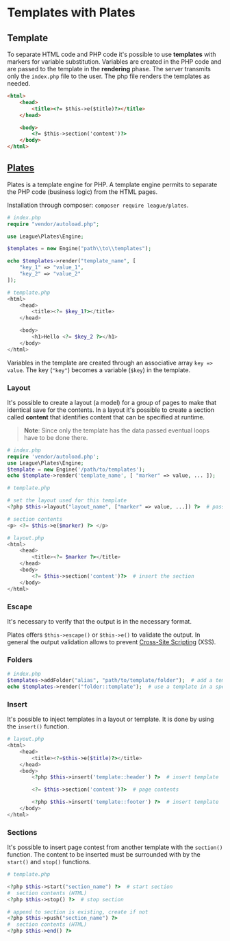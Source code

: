 # Templates with Plates

## Template

To separate HTML code and PHP code it's possible to use **templates** with markers for variable substitution.
Variables are created in the PHP code and are passed to the template in the **rendering** phase.
The server transmits only the `index.php` file to the user. The php file renders the templates as needed.

```html linenums="1"
<html>
    <head>
        <title><?= $this->e($title)?></title>
    </head>

    <body>
        <?= $this->section('content')?>
    </body>
</html>
```

## [Plates](https://platesphp.com/)

Plates is a template engine for PHP. A template engine permits to separate the PHP code (business logic) from the HTML pages.

Installation through composer: `composer require league/plates`.

```php linenums="1"
# index.php
require "vendor/autoload.php";

use League\Plates\Engine;

$templates = new Engine("path\\to\\templates");

echo $templates->render("template_name", [
    "key_1" => "value_1",
    "key_2" => "value_2"
]);
```

```php linenums="1"
# template.php
<html>
    <head>
        <title><?= $key_1?></title>
    </head>

    <body>
        <h1>Hello <?= $key_2 ?></h1>
    </body>
</html>
```

Variables in the template are created through an associative array `key => value`. The key (`"key"`) becomes a variable (`$key`) in the template.

### Layout

It's possible to create a layout (a model) for a group of pages to make that identical save for the contents.
In a layout it's possible to create a section called **content** that identifies content that can be specified at runtime.

> **Note**: Since only the template has the data passed eventual loops have to be done there.

```php linenums="1"
# index.php
require 'vendor/autoload.php';
use League\Plates\Engine;
$template = new Engine('/path/to/templates');
echo $template->render('template_name', [ "marker" => value, ... ]);
```

```php linenums="1"
# template.php

# set the layout used for this template
<?php $this->layout("layout_name", ["marker" => value, ...]) ?>  # pass values to the layout

# section contents
<p> <?= $this->e($marker) ?> </p>
```

```php linenums="1"
# layout.php
<html>
    <head>
        <title><?= $marker ?></title>
    </head>
    <body>
        <?= $this->section('content')?>  # insert the section
    </body>
</html>
```

### Escape

It's necessary to verify that the output is in the necessary format.

Plates offers `$this->escape()` or `$this->e()` to validate the output.
In general the output validation allows to prevent [Cross-Site Scripting][owasp-xss] (XSS).

[owasp-xss]: https://owasp.org/www-community/attacks/xss/

### Folders

```php linenums="1"
# index.php
$templates->addFolder("alias", "path/to/template/folder");  # add a template folder
echo $templates->render("folder::template");  # use a template in a specific folder
```

### Insert

It's possible to inject templates in a layout or template. It is done by using the `insert()` function.

```php linenums="1"
# layout.php
<html>
    <head>
        <title><?=$this->e($title)?></title>
    </head>
    <body>
        <?php $this->insert('template::header') ?>  # insert template

        <?= $this->section('content')?>  # page contents

        <?php $this->insert('template::footer') ?>  # insert template
    </body>
</html>
```

### Sections

It's possible to insert page contest from another template with the `section()` function.
The content to be inserted must be surrounded with by the `start()` and `stop()` functions.

```php linenums="1"
# template.php

<?php $this->start("section_name") ?>  # start section
#  section contents (HTML)
<?php $this->stop() ?>  # stop section

# append to section is existing, create if not
<?php $this->push("section_name") ?>
#  section contents (HTML)
<?php $this->end() ?>
```
